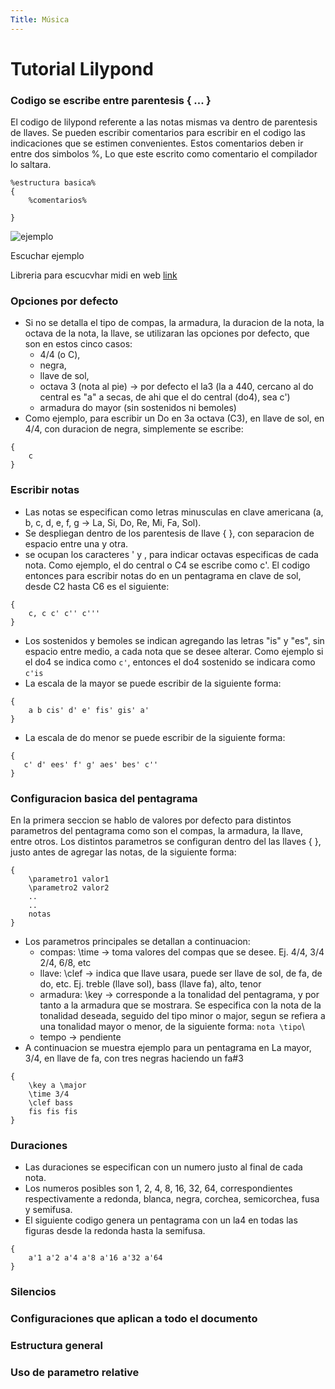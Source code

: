 ```yaml
---
Title: Música
---
```

<script type='text/javascript' src='//www.midijs.net/lib/midi.js'></script>


# Tutorial Lilypond


### Codigo se escribe entre parentesis { ... }

El codigo de lilypond referente a las notas mismas va dentro de parentesis de llaves. Se pueden escribir comentarios para escribir en el codigo las indicaciones que se estimen convenientes. Estos comentarios deben ir entre dos simbolos %, Lo que este escrito como comentario el compilador lo saltara.
```
%estructura basica%
{
    %comentarios%

}
```


![ejemplo](http://i.imgur.com/uzn7UTG.png)

<a onClick="MIDIjs.play('content/musica/prueba2.midi');">Escuchar ejemplo</a>

Libreria para escucvhar midi en web [link](http://www.midijs.net/midijs_api.html)

### Opciones por defecto
- Si no se detalla el tipo de compas, la armadura, la duracion de la nota, la octava de la nota, la llave, se utilizaran las opciones por defecto, que son en estos cinco casos:
    - 4/4 (o C),
    - negra, 
    - llave de sol, 
    - octava 3 (nota al pie) -> por defecto el la3 (la a 440, cercano al do central es "a" a secas, de ahi que el do central (do4), sea c')
    - armadura do mayor (sin sostenidos ni bemoles)
- Como ejemplo, para escribir un Do en 3a octava (C3), en llave de sol, en 4/4, con duracion de negra, simplemente se escribe:
```
{
    c
}
```

### Escribir notas
- Las notas se especifican como letras minusculas en clave americana (a, b, c, d, e, f, g -> La, Si, Do, Re, Mi, Fa, Sol).
- Se despliegan dentro de los parentesis de llave { }, con separacion de espacio entre una y otra.
- se ocupan los caracteres ' y , para indicar octavas especificas de cada nota. Como ejemplo, el do central o C4 se escribe como c'. El codigo entonces para escribir notas do en un pentagrama en clave de sol, desde C2 hasta C6 es el siguiente:
```
{
    c, c c' c'' c'''
}
```

- Los sostenidos y bemoles se indican agregando las letras "is" y "es", sin espacio entre medio, a cada nota que se desee alterar. Como ejemplo si el do4 se indica como ```c'```, entonces el do4 sostenido se indicara como ```c'is```
- La escala de la mayor se puede escribir de la siguiente forma:
```
{
    a b cis' d' e' fis' gis' a'
}
```
- La escala de do menor se puede escribir de la siguiente forma:
```
{
   c' d' ees' f' g' aes' bes' c''
}
```

### Configuracion basica del pentagrama
En la primera seccion se hablo de valores por defecto para distintos parametros del pentagrama como son el compas, la armadura, la llave, entre otros. Los distintos parametros se configuran dentro del las llaves { }, justo antes de agregar las notas, de la siguiente forma:
```
{
    \parametro1 valor1
    \parametro2 valor2
    ..
    ..
    notas
}
```
- Los parametros principales se detallan a continuacion:
    - compas: \time -> toma valores del compas que se desee. Ej. 4/4, 3/4 2/4, 6/8, etc
    - llave: \clef -> indica que llave usara, puede ser llave de sol, de fa, de do, etc. Ej. treble (llave sol), bass (llave fa), alto, tenor
    - armadura: \key -> corresponde a la tonalidad del pentagrama, y por tanto a la armadura que se mostrara. Se especifica con la nota de la tonalidad deseada, seguido del tipo minor o major, segun se refiera a una tonalidad mayor o menor, de la siguiente forma: ```nota \tipo```\
    - tempo -> pendiente
- A continuacion se muestra ejemplo para un pentagrama en La mayor, 3/4, en llave de fa, con tres negras haciendo un fa#3
```
{
    \key a \major
    \time 3/4
    \clef bass
    fis fis fis
}
```


### Duraciones
- Las duraciones se especifican con un numero justo al final de cada nota.
- Los numeros posibles son 1, 2, 4, 8, 16, 32, 64, correspondientes respectivamente a redonda, blanca, negra, corchea, semicorchea, fusa y semifusa.
- El siguiente codigo genera un pentagrama con un la4 en todas las figuras desde la redonda hasta la semifusa.
```
{
    a'1 a'2 a'4 a'8 a'16 a'32 a'64
}
```

### Silencios

### Configuraciones que aplican a todo el documento

### Estructura general

### Uso de parametro relative
